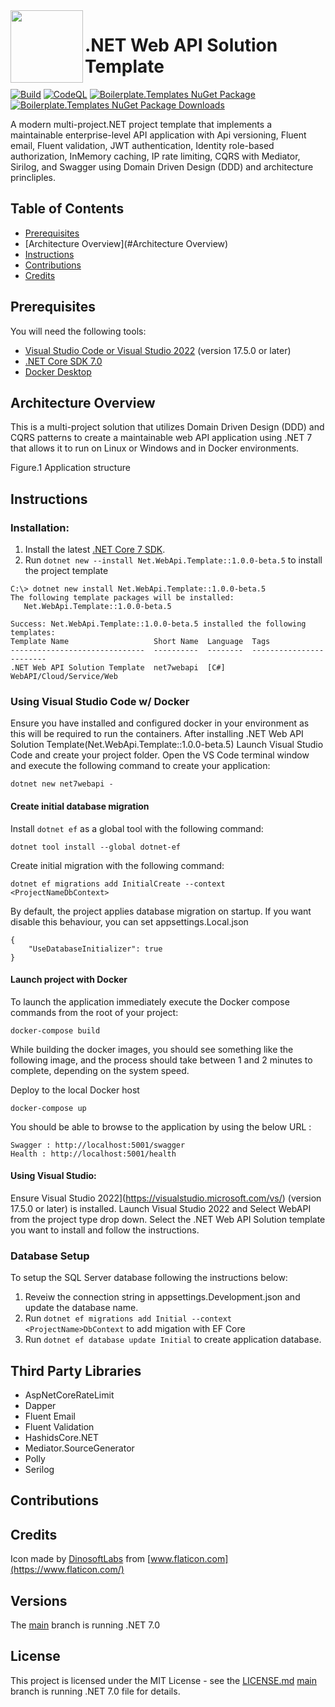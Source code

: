 <img align="left" width="116" height="116" src="https://raw.githubusercontent.com/marlonajgayle/Net7WebApiTemplate/develop/src/content/.template.config/icon.png" />

# .NET Web API Solution Template
[![Build](https://github.com/marlonajgayle/Net7WebApiTemplate/actions/workflows/dotnet.yml/badge.svg?branch=develop)](https://github.com/marlonajgayle/Net7WebApiTemplate/actions/workflows/dotnet.yml)
[![CodeQL](https://github.com/marlonajgayle/Net7WebApiTemplate/actions/workflows/codeql-analysis.yml/badge.svg?branch=develop)](https://github.com/marlonajgayle/Net7WebApiTemplate/actions/workflows/codeql-analysis.yml)
[![Boilerplate.Templates NuGet Package](https://img.shields.io/nuget/v/Net.WebApi.Template.svg)](https://www.nuget.org/packages/Net.WebApi.Template)
[![Boilerplate.Templates NuGet Package Downloads](https://img.shields.io/nuget/dt/Net.WebApi.Template)](https://www.nuget.org/packages/Net.WebApi.Template)

A modern multi-project.NET project template that implements a maintainable enterprise-level API application with
Api versioning, Fluent email, Fluent validation, JWT authentication, Identity role-based authorization, InMemory caching, 
IP rate limiting, CQRS with Mediator, Sirilog, and Swagger using Domain Driven Design (DDD) and architecture princliples.


## Table of Contents
* [Prerequisites](#Prerequisites)
* [Architecture Overview](#Architecture Overview)
* [Instructions](#Instructions)
* [Contributions](#Contributions)
* [Credits](#Credits)


## Prerequisites
You will need the following tools:
* [Visual Studio Code or Visual Studio 2022](https://visualstudio.microsoft.com/vs/) (version 17.5.0 or later)
* [.NET Core SDK 7.0](https://dotnet.microsoft.com/download/dotnet/7.0)
* [Docker Desktop](https://www.docker.com/products/docker-desktop/)


## Architecture Overview
This is a multi-project solution that utilizes Domain Driven Design (DDD) and CQRS patterns to create a maintainable
web API application using .NET 7 that allows it to run on Linux or Windows and in Docker environments.

Figure.1 Application structure

## Instructions
### Installation:
1. Install the latest [.NET Core 7 SDK](https://dotnet.microsoft.com/download). 
2. Run `dotnet new --install Net.WebApi.Template::1.0.0-beta.5` to install the project template

```
C:\> dotnet new install Net.WebApi.Template::1.0.0-beta.5
The following template packages will be installed:
   Net.WebApi.Template::1.0.0-beta.5

Success: Net.WebApi.Template::1.0.0-beta.5 installed the following templates:
Template Name                   Short Name  Language  Tags
------------------------------  ----------  --------  ------------------------
.NET Web API Solution Template  net7webapi  [C#]      WebAPI/Cloud/Service/Web
```

### Using Visual Studio Code w/ Docker
Ensure you have installed and configured docker in your environment as this will be required to run the containers.
After installing .NET Web API Solution Template(Net.WebApi.Template::1.0.0-beta.5) 
Launch Visual Studio Code and create your project folder.
Open the VS Code terminal window and execute the following command to create your application:

```
dotnet new net7webapi -
```

#### Create initial database migration
Install `dotnet ef` as a global tool with the following command:

```
dotnet tool install --global dotnet-ef
```

Create initial migration with the following command:

```
dotnet ef migrations add InitialCreate --context <ProjectNameDbContext>
```

By default, the project applies database migration on startup. If you want disable this behaviour, you can set appsettings.Local.json

```
{
	"UseDatabaseInitializer": true
}
```

#### Launch project with Docker
To launch the application immediately execute the Docker compose commands
from the root of your project:

```
docker-compose build
```

While building the docker images, you should see something like the following image, and the process should take between 
1 and 2 minutes to complete, depending on the system speed.

Deploy to the local Docker host 

```
docker-compose up
```

You should be able to browse to the application by using the below URL :

```
Swagger : http://localhost:5001/swagger
Health : http://localhost:5001/health
```

#### Using Visual Studio:
Ensure Visual Studio 2022](https://visualstudio.microsoft.com/vs/) (version 17.5.0 or later) is installed.
Launch Visual Studio 2022 and Select WebAPI from the project type drop down.
Select the .NET Web API Solution template you want to install and follow the instructions.

### Database Setup
To setup the SQL Server database following the instructions below:
1. Reveiw the connection string in appsettings.Development.json and update the database name.
2. Run `dotnet ef migrations add Initial --context <ProjectName>DbContext` to add migation with EF Core 
3. Run `dotnet ef database update Initial` to create application database.


## Third Party Libraries
* AspNetCoreRateLimit
* Dapper
* Fluent Email
* Fluent Validation
* HashidsCore.NET
* Mediator.SourceGenerator
* Polly
* Serilog


## Contributions


## Credits
Icon made by [DinosoftLabs](href="https://www.flaticon.com/free-icons/api) from [www.flaticon.com](https://www.flaticon.com/)

## Versions
The [main](https://github.com/marlonajgayle/Net7WebApiTemplate/main) branch is running .NET 7.0

## License
This project is licensed under the MIT License - see the [LICENSE.md](https://github.com/marlonajgayle/Net7WebApiTemplate/main/LICENSE.md) [main](https://github.com/marlonajgayle/Net6WebApiTemplate/main) branch is running .NET 7.0
file for details.
